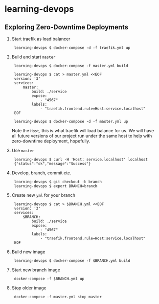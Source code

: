 # learning-devops

## Exploring Zero-Downtime Deployments

1. Start traefik as load balancer

		learning-devops $ docker-compose -d -f traefik.yml up

2. Build and start `master`

		learning-devops $ docker-compose -f master.yml build
		
		learning-devops $ cat > master.yml <<EOF
		version: '3'
		services:
			master:
				build: ./service
				expose:
					- "4567"
				labels:
					- "traefik.frontend.rule=Host:service.localhost"
		EOF
		
		learning-devops $ docker-compose -d -f master.yml up

	Note the `Host`, this is what traefik will load balance for us. We will have all future versions of our project run under the same host to help with zero-downtime deployment, hopefully.

3. Use `master`
		
		learning-devops $ curl -H 'Host: service.localhost' localhost
		{"status":"ok","message":"Success"}
		
3. Develop, branch, commit etc.

		learning-devops $ git checkout -b branch
		learning-devops $ export BRANCH=branch

4. Create new `yml` for your branch

		learning-devops $ cat > $BRANCH.yml <<EOF
		version: '3'
		services:
			$BRANCH:
				build: ./service
				expose:
					- "4567"
				labels:
					- "traefik.frontend.rule=Host:service.localhost"
		EOF

4. Build new image

		learning-devops $ docker-compose -f $BRANCH.yml build

5. Start new branch image

		docker-compose -f $BRANCH.yml up

6. Stop older image

		docker-compose -f master.yml stop master
